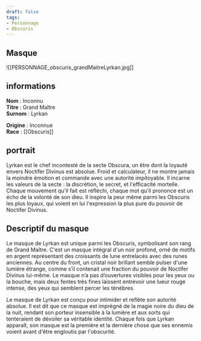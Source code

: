 ```yaml
---
draft: false 
tags:
- Personnage
- Obscuris
---
```


## Masque 

![[PERSONNAGE_obscuris_grandMaitreLyrkan.jpg]]

## informations

**Nom** : Inconnu  
**Titre** : Grand Maître  
**Surnom** : Lyrkan

**Origine** : Inconnue  
**Race** : [[Obscuris]]

## portrait

Lyrkan est le chef incontesté de la secte Obscura, un être dont la loyauté envers Noctifer Divinus est absolue. Froid et calculateur, il ne montre jamais la moindre émotion et commande avec une autorité impitoyable. Il incarne les valeurs de la secte : la discrétion, le secret, et l'efficacité mortelle. Chaque mouvement qu’il fait est réfléchi, chaque mot qu’il prononce est un écho de la volonté de son dieu. Il inspire la peur même parmi les Obscuris les plus loyaux, qui voient en lui l'expression la plus pure du pouvoir de Noctifer Divinus.

## Descriptif du masque

Le masque de Lyrkan est unique parmi les Obscuris, symbolisant son rang de Grand Maître. C'est un masque intégral d'un noir profond, orné de motifs en argent représentant des croissants de lune entrelacés avec des runes anciennes. Au centre du front, un cristal noir brillant semble pulser d'une lumière étrange, comme s’il contenait une fraction du pouvoir de Noctifer Divinus lui-même. Le masque n’a pas d’ouvertures visibles pour les yeux ou la bouche, mais deux fentes très fines laissent entrevoir une lueur rouge intense, des yeux qui semblent percer les ténèbres.

Le masque de Lyrkan est conçu pour intimider et reflète son autorité absolue. Il est dit que ce masque est imprégné de la magie noire du dieu de la nuit, rendant son porteur insensible à la lumière et aux sorts qui tenteraient de dévoiler sa véritable identité. Chaque fois que Lyrkan apparaît, son masque est la première et la dernière chose que ses ennemis voient avant d'être engloutis par l'obscurité.